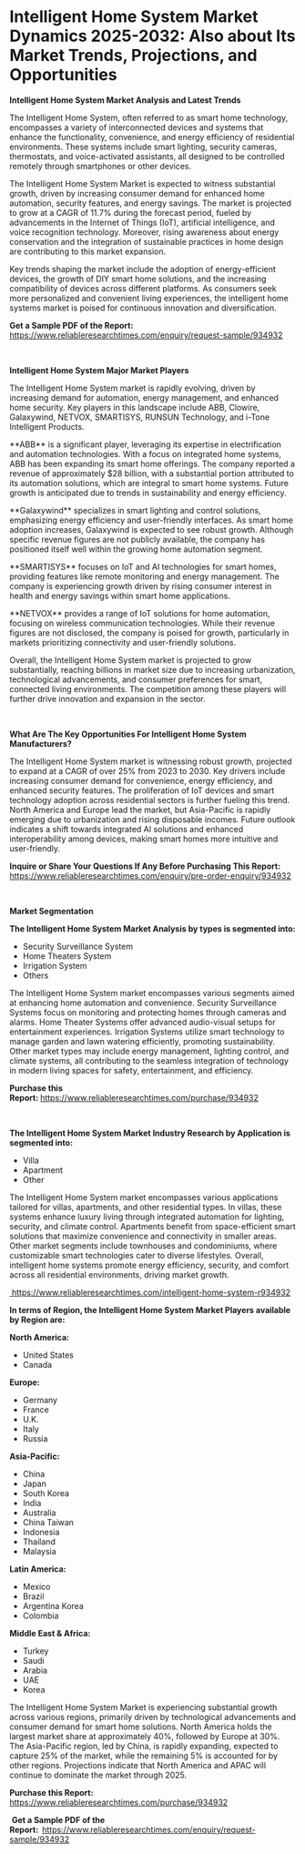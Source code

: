 <p><h1>Intelligent Home System Market Dynamics 2025-2032: Also about Its Market Trends, Projections, and Opportunities</h1></p><p><strong>Intelligent Home System Market Analysis and Latest Trends</strong></p>
<p><p>The Intelligent Home System, often referred to as smart home technology, encompasses a variety of interconnected devices and systems that enhance the functionality, convenience, and energy efficiency of residential environments. These systems include smart lighting, security cameras, thermostats, and voice-activated assistants, all designed to be controlled remotely through smartphones or other devices.</p><p>The Intelligent Home System Market is expected to witness substantial growth, driven by increasing consumer demand for enhanced home automation, security features, and energy savings. The market is projected to grow at a CAGR of 11.7% during the forecast period, fueled by advancements in the Internet of Things (IoT), artificial intelligence, and voice recognition technology. Moreover, rising awareness about energy conservation and the integration of sustainable practices in home design are contributing to this market expansion.</p><p>Key trends shaping the market include the adoption of energy-efficient devices, the growth of DIY smart home solutions, and the increasing compatibility of devices across different platforms. As consumers seek more personalized and convenient living experiences, the intelligent home systems market is poised for continuous innovation and diversification.</p></p>
<p><strong>Get a Sample PDF of the Report:&nbsp;</strong> <a href="https://www.reliableresearchtimes.com/enquiry/request-sample/934932?utm_campaign=2326&utm_medium=2&utm_source=Github&utm_content=ia&utm_term=18042025&utm_id=intelligent-home-system">https://www.reliableresearchtimes.com/enquiry/request-sample/934932</a></p>
<p>&nbsp;</p>
<p><strong>Intelligent Home System Major Market Players</strong></p>
<p><p>The Intelligent Home System market is rapidly evolving, driven by increasing demand for automation, energy management, and enhanced home security. Key players in this landscape include ABB, Clowire, Galaxywind, NETVOX, SMARTISYS, RUNSUN Technology, and i-Tone Intelligent Products.</p><p>**ABB** is a significant player, leveraging its expertise in electrification and automation technologies. With a focus on integrated home systems, ABB has been expanding its smart home offerings. The company reported a revenue of approximately $28 billion, with a substantial portion attributed to its automation solutions, which are integral to smart home systems. Future growth is anticipated due to trends in sustainability and energy efficiency.</p><p>**Galaxywind** specializes in smart lighting and control solutions, emphasizing energy efficiency and user-friendly interfaces. As smart home adoption increases, Galaxywind is expected to see robust growth. Although specific revenue figures are not publicly available, the company has positioned itself well within the growing home automation segment.</p><p>**SMARTISYS** focuses on IoT and AI technologies for smart homes, providing features like remote monitoring and energy management. The company is experiencing growth driven by rising consumer interest in health and energy savings within smart home applications.</p><p>**NETVOX** provides a range of IoT solutions for home automation, focusing on wireless communication technologies. While their revenue figures are not disclosed, the company is poised for growth, particularly in markets prioritizing connectivity and user-friendly solutions.</p><p>Overall, the Intelligent Home System market is projected to grow substantially, reaching billions in market size due to increasing urbanization, technological advancements, and consumer preferences for smart, connected living environments. The competition among these players will further drive innovation and expansion in the sector.</p></p>
<p>&nbsp;</p>
<p><strong>What Are The Key Opportunities For Intelligent Home System Manufacturers?</strong></p>
<p><p>The Intelligent Home System market is witnessing robust growth, projected to expand at a CAGR of over 25% from 2023 to 2030. Key drivers include increasing consumer demand for convenience, energy efficiency, and enhanced security features. The proliferation of IoT devices and smart technology adoption across residential sectors is further fueling this trend. North America and Europe lead the market, but Asia-Pacific is rapidly emerging due to urbanization and rising disposable incomes. Future outlook indicates a shift towards integrated AI solutions and enhanced interoperability among devices, making smart homes more intuitive and user-friendly.</p></p>
<p><strong>Inquire or Share Your Questions If Any Before Purchasing This Report:</strong> <a href="https://www.reliableresearchtimes.com/enquiry/pre-order-enquiry/934932?utm_campaign=2326&utm_medium=2&utm_source=Github&utm_content=ia&utm_term=18042025&utm_id=intelligent-home-system">https://www.reliableresearchtimes.com/enquiry/pre-order-enquiry/934932</a></p>
<p>&nbsp;</p>
<p><strong>Market Segmentation</strong></p>
<p><strong>The Intelligent Home System Market Analysis by types is segmented into:</strong></p>
<p><ul><li>Security Surveillance System</li><li>Home Theaters System</li><li>Irrigation System</li><li>Others</li></ul></p>
<p><p>The Intelligent Home System market encompasses various segments aimed at enhancing home automation and convenience. Security Surveillance Systems focus on monitoring and protecting homes through cameras and alarms. Home Theater Systems offer advanced audio-visual setups for entertainment experiences. Irrigation Systems utilize smart technology to manage garden and lawn watering efficiently, promoting sustainability. Other market types may include energy management, lighting control, and climate systems, all contributing to the seamless integration of technology in modern living spaces for safety, entertainment, and efficiency.</p></p>
<p><strong>Purchase this Report:&nbsp;</strong><a href="https://www.reliableresearchtimes.com/purchase/934932?utm_campaign=2326&utm_medium=2&utm_source=Github&utm_content=ia&utm_term=18042025&utm_id=intelligent-home-system">https://www.reliableresearchtimes.com/purchase/934932</a></p>
<p>&nbsp;</p>
<p><strong>The Intelligent Home System Market Industry Research by Application is segmented into:</strong></p>
<p><ul><li>Villa</li><li>Apartment</li><li>Other</li></ul></p>
<p><p>The Intelligent Home System market encompasses various applications tailored for villas, apartments, and other residential types. In villas, these systems enhance luxury living through integrated automation for lighting, security, and climate control. Apartments benefit from space-efficient smart solutions that maximize convenience and connectivity in smaller areas. Other market segments include townhouses and condominiums, where customizable smart technologies cater to diverse lifestyles. Overall, intelligent home systems promote energy efficiency, security, and comfort across all residential environments, driving market growth.</p></p>
<p><a href="https://www.reliableresearchtimes.com/intelligent-home-system-r934932?utm_campaign=2326&utm_medium=2&utm_source=Github&utm_content=ia&utm_term=18042025&utm_id=intelligent-home-system">&nbsp;https://www.reliableresearchtimes.com/intelligent-home-system-r934932</a></p>
<p><strong>In terms of Region, the Intelligent Home System Market Players available by Region are:</strong></p>
<p>
    <p> <strong> North America: </strong>
        <ul>
            <li>United States</li>
            <li>Canada</li>
        </ul>
        </p> 
    <p> <strong> Europe: </strong>
        <ul>
            <li>Germany</li>
            <li>France</li>
            <li>U.K.</li>
            <li>Italy</li>
            <li>Russia</li>
        </ul>
        </p> 
    <p> <strong> Asia-Pacific: </strong>
        <ul>
            <li>China</li>
            <li>Japan</li>
            <li>South Korea</li>
            <li>India</li>
            <li>Australia</li>
            <li>China Taiwan</li>
            <li>Indonesia</li>
            <li>Thailand</li>
            <li>Malaysia</li>
        </ul>
        </p> 
    <p> <strong> Latin America: </strong>
        <ul>
            <li>Mexico</li>
            <li>Brazil</li>
            <li>Argentina Korea</li>
            <li>Colombia</li>
        </ul>
        </p> 
    <p> <strong> Middle East & Africa: </strong>
        <ul>
            <li>Turkey</li>
            <li>Saudi</li>
            <li>Arabia</li>
            <li>UAE</li>
            <li>Korea</li>
        </ul>
    </p>
    </p>
<p><p>The Intelligent Home System Market is experiencing substantial growth across various regions, primarily driven by technological advancements and consumer demand for smart home solutions. North America holds the largest market share at approximately 40%, followed by Europe at 30%. The Asia-Pacific region, led by China, is rapidly expanding, expected to capture 25% of the market, while the remaining 5% is accounted for by other regions. Projections indicate that North America and APAC will continue to dominate the market through 2025.</p></p>
<p><strong>Purchase this Report: </strong><a href="https://www.reliableresearchtimes.com/purchase/934932?utm_campaign=2326&utm_medium=2&utm_source=Github&utm_content=ia&utm_term=18042025&utm_id=intelligent-home-system">https://www.reliableresearchtimes.com/purchase/934932</a></p>
<p>&nbsp;<strong>Get a Sample PDF of the Report:&nbsp;&nbsp;</strong><a href="https://www.reliableresearchtimes.com/enquiry/request-sample/934932?utm_campaign=2326&utm_medium=2&utm_source=Github&utm_content=ia&utm_term=18042025&utm_id=intelligent-home-system">https://www.reliableresearchtimes.com/enquiry/request-sample/934932</a></p>
<p><strong></strong></p>
<p><p></p><p></p><p></p></p>